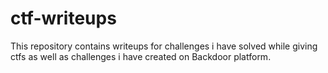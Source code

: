 # ctf-writeups

This repository contains writeups for challenges i have solved while giving ctfs as well as challenges i have created on Backdoor platform.
